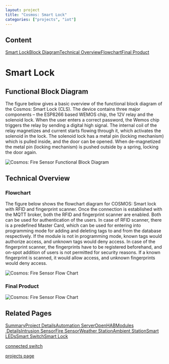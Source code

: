 ```yaml
---
layout: project
title: "Cosmos: Smart Lock"
categories: ["projects", "iot"]
---  
```

Content
-------

[Smart Lock](#smart-lock)[Block Diagram](#block-diagram)[Technical Overview](#overview)[Flowchart](#flowchart)[Final Product](#final-product)

Smart Lock
==========

Functional Block Diagram
------------------------

The figure below gives a basic overview of the functional block diagram of the Cosmos: Smart Lock (CLS). The device contains three major components – the ESP8266 based WEMOS chip, the 12V relay and the solenoid lock. When the user enters a correct password, the Wemos chip triggers the relay by sending a digital high signal. The internal coil of the relay magnetizes and current starts flowing through it, which activates the solenoid in the lock. The solenoid lock has a metal pin (locking mechanism) which is pulled inside, and the door can be opened. When de-magnetized the metal pin (locking mechanism) is pushed outside by a spring, locking the door again.

![Cosmos: Fire Sensor Functional Block Diagram](https://project-odyssey.s3.us-east-2.amazonaws.com/b70c46219004ed80300f96e1774b715c.png)

Technical Overview
------------------

### Flowchart

The figure below shows the flowchart diagram for COSMOS: Smart lock with RFID and fingerprint scanner. Once the connection is established with the MQTT broker, both the RFID and fingerprint scanner are enabled. Both can be used for authentication of the users. In case of RFID scanner, there is a predefined Master Card, which can be used for entering into programming mode for adding and deleting tags to and from the database respectively. If the module is not in programming mode, known tags would authorize access, and unknown tags would deny access. In case of the fingerprint scanner, the fingerprints have to be registered beforehand, and on-spot addition of users is not permitted for security reasons. If a known fingerprint is scanned, it would allow access, and unknown fingerprints would deny access.

![Cosmos: Fire Sensor Flow Chart](https://project-odyssey.s3.us-east-2.amazonaws.com/39cdbcf4de0148fa27655d7f8f8af0bf.png)

### Final Product

![Cosmos: Fire Sensor Flow Chart](https://project-odyssey.s3.us-east-2.amazonaws.com/5ba105fb70e59ef0000711660a08f5fe.jpg)

Related Pages
-------------

[Summary](../../2017-11-02cosmos.markdown)[Project Details](2017-11-02-cosmos-01-project-details.markdown)[Automation Server](2017-11-02-cosmos-02-automation-server.markdown)[OpenHAB](2017-11-02-cosmos-03-openhab.markdown)[Modules  Details](2017-11-02-cosmos-04-modules-00-Introduction.markdown)[Intrusion Sensor](../../../../projects/iot/cosmos/modules/intrusion-sensor.html)[Fire Sensor](../../../../projects/iot/cosmos/modules/fire-sensor.html)[Weather Station](../../../../projects/iot/cosmos/modules/weather-station.html)[Ambient Station](../../../../projects/iot/cosmos/modules/ambient-station.html)[Smart LEDs](../../../../projects/iot/cosmos/modules/smart-leds.html)[Smart Switch](../../../../projects/iot/cosmos/modules/connected-switches.html)[Smart Lock](../../../../projects/iot/cosmos/modules/smart-lock.html)

[connected switch](../../../../projects/iot/cosmos/modules/connected-switches.html)

[projects page](../../../../project-odyssey/projects.markdown)

